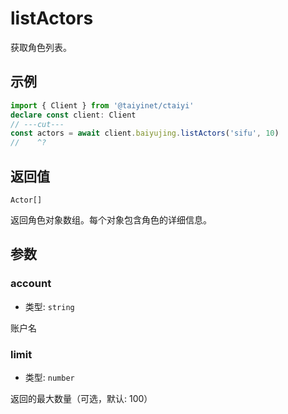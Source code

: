 # listActors

获取角色列表。

## 示例

```ts twoslash
import { Client } from '@taiyinet/ctaiyi'
declare const client: Client
// ---cut---
const actors = await client.baiyujing.listActors('sifu', 10)
//    ^?
```

## 返回值

`Actor[]`

返回角色对象数组。每个对象包含角色的详细信息。

## 参数

### account

- 类型: `string`

账户名

### limit

- 类型: `number`

返回的最大数量（可选，默认: 100）
